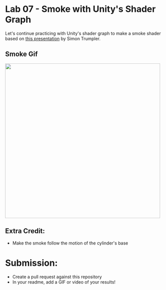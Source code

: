 # Lab 07 - Smoke with Unity's Shader Graph
Let's continue practicing with Unity's shader graph to make
a smoke shader based on [this presentation](https://youtu.be/aYZEmaQUrAo?t=22m11s) by Simon Trumpler.

## Smoke Gif

<img width="500px" src="https://github.com/jeff-mostyn/hw04-stylization/blob/main/Renders/stylizationStillRender.png?raw=true" />

## Extra Credit:
 * Make the smoke follow the motion of the cylinder's base

# Submission:
- Create a pull request against this repository
- In your readme, add a GIF or video of your results!
